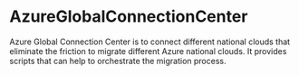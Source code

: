 # AzureGlobalConnectionCenter
Azure Global Connection Center is to connect different national clouds that eliminate the friction to migrate different Azure national clouds. It provides scripts that can help to orchestrate the migration process.

